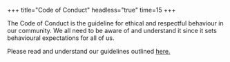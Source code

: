 +++
title="Code of Conduct"
headless="true"
time=15
+++

The Code of Conduct is the guideline for ethical and respectful behaviour in our community. We all need to be aware of and understand it since it sets behavioural expectations for all of us.

Please read and understand our guidelines outlined <a href="https://syllabus.migracode.org/general-information/code-of-conduct" target="_blank"> here.</a>